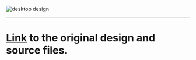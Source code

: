 ![desktop design](https://uidesigndaily.com/uploads/495/day_495.png)

---

# [Link](https://uidesigndaily.com/posts/photoshop-sharing-share-social-day-495) to the original design and source files.
